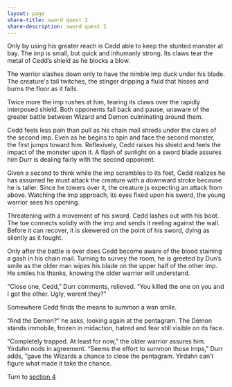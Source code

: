 ```yaml
---
layout: page
share-title: sword quest 2
share-description: sword quest 2
---
```

Only by using his greater reach is Cedd able to keep the stunted monster at bay. The imp is small, but quick and inhumanly strong. Its claws tear the metal of Cedd’s shield as he blocks a blow. 

The warrior slashes down only to have the nimble imp duck under his blade. The creature's tail twitches, the stinger dripping a fluid that hisses and burns the floor as it falls. 

Twice more the imp rushes at him, tearing its claws over the rapidly interposed shield. Both opponents fall back and pause, unaware of the greater battle between Wizard and Demon culminating around them. 

Cedd feels less pain than pull as his chain mail shreds under the claws of the second imp. Even as he begins to spin and face the second monster, the first jumps toward him. Reflexively, Cedd raises his shield and feels the impact of the monster upon it. A flash of sunlight on a sword blade assures him Durr is dealing fairly with the second opponent. 

Given a second to think while the imp scrambles to its feet, Cedd realizes he has assumed he must attack the creature with a downward stroke because he is taller. Since he towers over it, the creature js expecting an attack from above. Watching the imp approach, its eyes fixed upon his sword, the young warrior sees his opening. 

Threatening with a movement of his sword, Cedd lashes out with his boot. The toe connects solidly with the imp and sends it reeling against the wall. Before it can recover, it is skewered on the point of his sword, dying as silently as it fought. 

Only after the battle is over does Cedd become aware of the blood staining a gash in his chain mail. Turning to survey the room, he is greeted by Dun’s smile as the older man wipes his blade on the upper half of the other imp. He smiles his thanks, knowing the older warrior will understand. 

“Close one, Cedd,” Durr comments, relieved. “You killed the one on you and I got the other. Ugly, werent they?” 

Somewhere Cedd finds the means to summon a wan smile. 

“And the Demon?” he asks, looking again at the pentagram. The Demon stands immobile, frozen in midaction, hatred and fear still visible on its face. 

“Completely trapped. At least for now,” the older warrior assures him. Yirdahn nods in agreement. “Seems the effort to summon those imps,” Durr adds, “gave the Wizards a chance to close the pentagram. Yirdahn can’t figure what made it take the chance. 

Turn to [section 4](https://homocumulus.github.io/swordquest/4)
